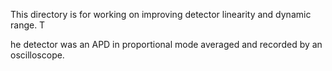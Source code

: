This directory is for working on improving detector linearity and dynamic range.  T

he detector was an APD in proportional mode averaged and recorded by an oscilloscope.
